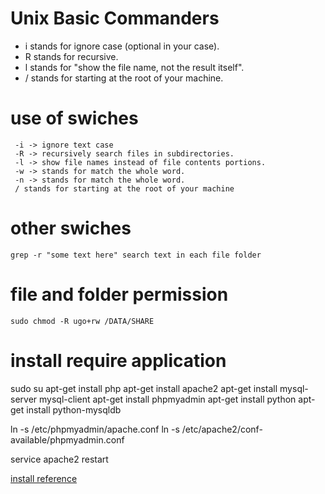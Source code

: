 # Unix Basic Commanders

* i stands for ignore case (optional in your case).
* R stands for recursive.
* l stands for "show the file name, not the result itself".
* / stands for starting at the root of your machine.


# use of swiches
```
 -i -> ignore text case
 -R -> recursively search files in subdirectories.
 -l -> show file names instead of file contents portions.
 -w -> stands for match the whole word.
 -n -> stands for match the whole word.
 / stands for starting at the root of your machine
```

# other swiches
```
grep -r "some text here" search text in each file folder  
```
# file and folder permission
```
sudo chmod -R ugo+rw /DATA/SHARE
```


# install require application

sudo su
apt-get install php
apt-get install apache2
apt-get install mysql-server mysql-client
apt-get install phpmyadmin
apt-get install python
apt-get install python-mysqldb 

ln -s /etc/phpmyadmin/apache.conf
ln -s /etc/apache2/conf-available/phpmyadmin.conf

service apache2 restart 

[install reference](https://askubuntu.com/questions/451708/php-script-not-executing-on-apache-server)
